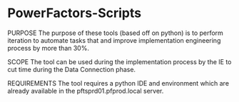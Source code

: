 # PowerFactors-Scripts

PURPOSE
The purpose of these tools (based off on python) is to perform iteration to automate tasks that and improve implementation engineering process by more than 30%.

SCOPE
The tool can be used during the implementation process by the IE to cut time during the Data Connection phase.

REQUIREMENTS
The tool requires a python IDE and environment which are already available in the pftsprd01.pfprod.local server.
